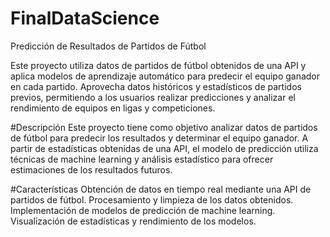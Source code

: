 # FinalDataScience
Predicción de Resultados de Partidos de Fútbol

Este proyecto utiliza datos de partidos de fútbol obtenidos de una API y aplica modelos de aprendizaje automático para predecir el equipo ganador en cada partido. Aprovecha datos históricos y estadísticos de partidos previos, permitiendo a los usuarios realizar predicciones y analizar el rendimiento de equipos en ligas y competiciones.

#Descripción
Este proyecto tiene como objetivo analizar datos de partidos de fútbol para predecir los resultados y determinar el equipo ganador. A partir de estadísticas obtenidas de una API, el modelo de predicción utiliza técnicas de machine learning y análisis estadístico para ofrecer estimaciones de los resultados futuros.

#Características
Obtención de datos en tiempo real mediante una API de partidos de fútbol.
Procesamiento y limpieza de los datos obtenidos.
Implementación de modelos de predicción de machine learning.
Visualización de estadísticas y rendimiento de los modelos.
